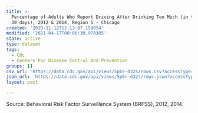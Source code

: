 ```yaml
---
title: >-
  Percentage of Adults Who Report Driving After Drinking Too Much (in the past
  30 days), 2012 & 2014, Region 5 - Chicago
created: '2020-11-12T12:13:07.159054'
modified: '2021-04-17T00:00:30.978385'
state: active
type: dataset
tags:
  - Cdc
  - Centers For Disease Control And Prevention
groups: []
csv_url: 'https://data.cdc.gov/api/views/5p6r-d32s/rows.csv?accessType=DOWNLOAD'
json_url: 'https://data.cdc.gov/api/views/5p6r-d32s/rows.json?accessType=DOWNLOAD'
layout: post

---
```

Source: Behavioral Risk Factor Surveillance System (BRFSS), 2012, 2014.
